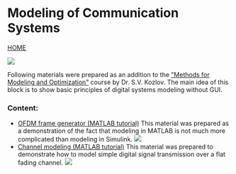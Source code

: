 # Modeling of Communication Systems

[HOME](https://github.com/kirlf/CSP/blob/master/README.md)

![](https://www.bcs.tu-darmstadt.de/media/bcs/slideshow_2018/WordCloud_gross.jpeg)

Following materials were prepared as an addition to the ["Methods for Modeling and Optimization"](http://e.kai.ru/%D0%B3%D0%B5%D1%80%D0%BC%D0%B0%D0%BD%D0%BE-%D1%80%D0%BE%D1%81%D1%81%D0%B8%D0%B9%D1%81%D0%BA%D0%B8%D0%B9-%D0%B8%D0%BD%D1%81%D1%82%D0%B8%D1%82%D1%83%D1%82-%D0%BD%D0%BE%D0%B2%D1%8B%D1%85-%D1%82%D0%B5/) course by Dr. S.V. Kozlov. The main idea of this block is to show basic principles of digital systems modeling without GUI. 

### Content:
   * [OFDM frame generator (MATLAB tutorial)](https://github.com/kirlf/CSP/blob/master/Different/OFDM/README.md)
    This material was prepared as a demonstration of the fact that modeling in MATLAB is not much more complicated than modeling in Simulink.
![](https://raw.githubusercontent.com/kirlf/CSP/master/Different/assets/frame_gen.png)
   * [Channel modeling (MATLAB tutorial)](https://nbviewer.jupyter.org/gist/kirlf/4328eb389b3ddc9a0c350eaed468f870)
    This material was prepared to demonstrate how to model simple digital signal transmission over a flat fading channel. 
![](https://raw.githubusercontent.com/kirlf/CSP/master/MIMO/assets/test-model.png)
